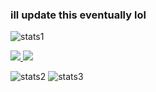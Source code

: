 ### ill update this eventually lol

![stats1](https://github-readme-stats.vercel.app/api?username=kevenson1103&theme=tokyonight)

<a href="https://github.com/kevenson1103/ghstats">
<img src="https://github.com/kevenson1103/ghstats/blob/master/generated/overview.svg#gh-dark-mode-only" />
<img src="https://github.com/kevenson1103/ghstats/blob/master/generated/languages.svg#gh-dark-mode-only" />
</a>

![stats2](https://raw.githubusercontent.com/kevenson1103/myghstats/master/generated/overview.svg?token=GHSAT0AAAAAABQZGSSZKDUOJBQHCJ3F3KQIYWYY5CA)
![stats3](https://raw.githubusercontent.com/kevenson1103/myghstats/master/generated/languages.svg?token=GHSAT0AAAAAABQZGSSYU5OZ3AHJOPDKTVCOYWYY5XQ)

<!--
**kevenson1103/kevenson1103** is a ✨ _special_ ✨ repository because its `README.md` (this file) appears on your GitHub profile.

Here are some ideas to get you started:

- 🔭 I’m currently working on ...
- 🌱 I’m currently learning ...
- 👯 I’m looking to collaborate on ...
- 🤔 I’m looking for help with ...
- 💬 Ask me about ...
- 📫 How to reach me: ...
- 😄 Pronouns: ...
- ⚡ Fun fact: ...

![stats](https://github-readme-stats.vercel.app/api?username=kevenson1103&theme=tokyonight)

-->

